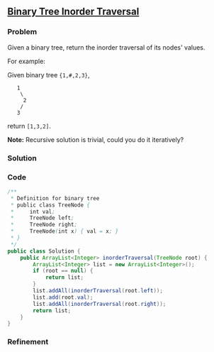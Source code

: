 ## [Binary Tree Inorder Traversal](https://oj.leetcode.com/problems/binary-tree-inorder-traversal/)

### Problem

Given a binary tree, return the inorder traversal of its nodes' values.

For example:

Given binary tree `{1,#,2,3}`,

```
   1
    \
     2
    /
   3
```

return `[1,3,2]`.

__Note:__ Recursive solution is trivial, could you do it iteratively?

### Solution


### Code

``` java	
/**
 * Definition for binary tree
 * public class TreeNode {
 *     int val;
 *     TreeNode left;
 *     TreeNode right;
 *     TreeNode(int x) { val = x; }
 * }
 */
public class Solution {
    public ArrayList<Integer> inorderTraversal(TreeNode root) {
        ArrayList<Integer> list = new ArrayList<Integer>();
        if (root == null) {
            return list;
        }
        list.addAll(inorderTraversal(root.left));
        list.add(root.val);
        list.addAll(inorderTraversal(root.right));
        return list;
    }
}
```

### Refinement